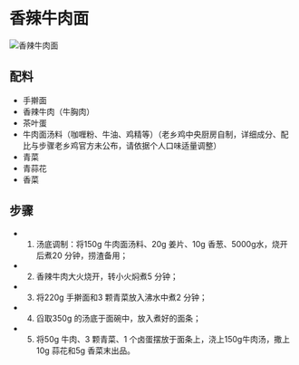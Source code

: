# 香辣牛肉面

![香辣牛肉面](../images/香辣牛肉面.png)


## 配料

- 手擀面
- 香辣牛肉（牛胸肉）
- 茶叶蛋
- 牛肉面汤料（咖喱粉、牛油、鸡精等）（老乡鸡中央厨房自制，详细成分、配比与步骤老乡鸡官方未公布，请依据个人口味适量调整）
- 青菜
- 青蒜花
- 香菜

## 步骤

- 1. 汤底调制：将150g 牛肉面汤料、20g 姜片、10g 香葱、5000g水，烧开后煮20 分钟，捞渣备用；
- 2. 香辣牛肉大火烧开，转小火焖煮5 分钟；
- 3. 将220g 手擀面和3 颗青菜放入沸水中煮2 分钟；
- 4. 舀取350g 的汤底于面碗中，放入煮好的面条；
- 5. 将50g 牛肉、3 颗青菜、1 个卤蛋摆放于面条上，浇上150g牛肉汤，撒上10g 蒜花和5g 香菜末出品。
